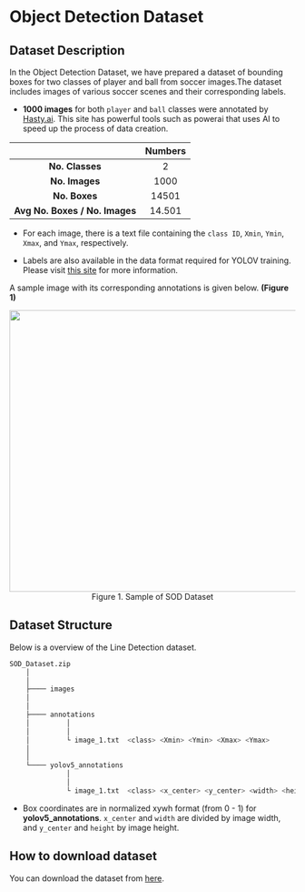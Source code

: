 # Object Detection Dataset


## Dataset Description

In the Object Detection Dataset, we have prepared a dataset of bounding boxes for two classes of player and ball from soccer images.The dataset includes images of various soccer scenes and their corresponding labels.

- **1000 images** for both `player` and `ball` classes were annotated by [Hasty.ai](https://hasty.ai). This site has powerful tools such as powerai that uses AI to speed up the process of data creation.

|         | Numbers  | 
| :-----: | :-: |
| **No. Classes** | 2 |
| **No. Images** | 1000 | 
| **No. Boxes** | 14501 | 
| **Avg No. Boxes / No. Images** | 14.501 |



- For each image, there is a text file containing the `class ID`, `Xmin`, `Ymin`, `Xmax`, and `Ymax`, respectively.

- Labels are also available in the data format required for YOLOV training. Please visit [this site](https://github.com/ultralytics/yolov5/wiki/Train-Custom-Data) for more information.

A sample image with its corresponding annotations is given below. **(Figure 1)**

<p align="center">
    <img src="Images/Sample_Image.jpg" width = 800px height = 495px><br/>
	Figure 1. Sample of SOD Dataset
</p>

## Dataset Structure

Below is a overview of the Line Detection dataset.

```bash
SOD_Dataset.zip
    │
    │
    ├──── images
    │
    │
    ├──── annotations
    │         │
    │         │
    │         └ image_1.txt  <class> <Xmin> <Ymin> <Xmax> <Ymax>
    │             
    │ 
    └──── yolov5_annotations
              │
              │
              └ image_1.txt  <class> <x_center> <y_center> <width> <height>

```
- Box coordinates are in normalized xywh format (from 0 - 1) for **yolov5_annotations**. `x_center` and `width` are divided by image width, and `y_center` and `height` by image height.

## How to download dataset
You can download the dataset from [here](https://drive.google.com/uc?export=download&id=1UYEurzB6ZRJUkn75yQJ_yh3YYfPpW4wh).

